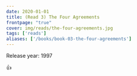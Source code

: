 ```yaml
---
date: 2020-01-01
title: (Read 3) The Four Agreements
frontpage: "true"
cover: img/reads/the-four-agreements.jpg
tags: ['reads']
aliases: ['/books/book-03-the-four-agreements']
---
```


Release year: 1997

👍

